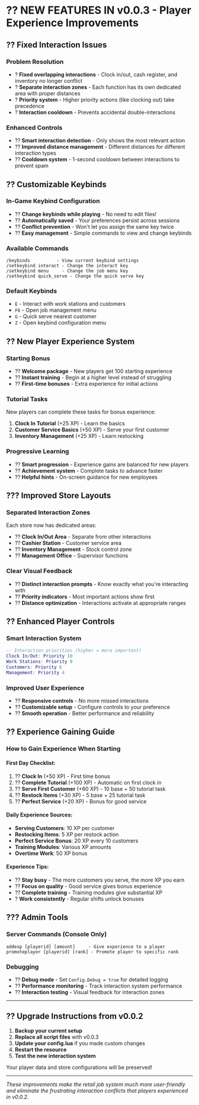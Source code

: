 # ?? **NEW FEATURES IN v0.0.3 - Player Experience Improvements**

## ?? **Fixed Interaction Issues**

### **Problem Resolution**
- ? **Fixed overlapping interactions** - Clock in/out, cash register, and inventory no longer conflict
- ? **Separate interaction zones** - Each function has its own dedicated area with proper distances
- ? **Priority system** - Higher priority actions (like clocking out) take precedence
- ? **Interaction cooldown** - Prevents accidental double-interactions

### **Enhanced Controls**
- ?? **Smart interaction detection** - Only shows the most relevant action
- ?? **Improved distance management** - Different distances for different interaction types
- ?? **Cooldown system** - 1-second cooldown between interactions to prevent spam

## ?? **Customizable Keybinds**

### **In-Game Keybind Configuration**
- ?? **Change keybinds while playing** - No need to edit files!
- ?? **Automatically saved** - Your preferences persist across sessions
- ?? **Conflict prevention** - Won't let you assign the same key twice
- ?? **Easy management** - Simple commands to view and change keybinds

### **Available Commands**
```
/keybinds          - View current keybind settings
/setkeybind interact - Change the interact key
/setkeybind menu     - Change the job menu key  
/setkeybind quick_serve - Change the quick serve key
```

### **Default Keybinds**
- `E` - Interact with work stations and customers
- `F6` - Open job management menu
- `G` - Quick serve nearest customer
- `Z` - Open keybind configuration menu

## ?? **New Player Experience System**

### **Starting Bonus**
- ?? **Welcome package** - New players get 100 starting experience
- ?? **Instant training** - Begin at a higher level instead of struggling
- ?? **First-time bonuses** - Extra experience for initial actions

### **Tutorial Tasks**
New players can complete these tasks for bonus experience:

1. **Clock In Tutorial** (+25 XP) - Learn the basics
2. **Customer Service Basics** (+50 XP) - Serve your first customer  
3. **Inventory Management** (+25 XP) - Learn restocking

### **Progressive Learning**
- ?? **Smart progression** - Experience gains are balanced for new players
- ?? **Achievement system** - Complete tasks to advance faster
- ?? **Helpful hints** - On-screen guidance for new employees

## ??? **Improved Store Layouts**

### **Separated Interaction Zones**
Each store now has dedicated areas:

- ?? **Clock In/Out Area** - Separate from other interactions
- ?? **Cashier Station** - Customer service area
- ?? **Inventory Management** - Stock control zone  
- ?? **Management Office** - Supervisor functions

### **Clear Visual Feedback**
- ?? **Distinct interaction prompts** - Know exactly what you're interacting with
- ?? **Priority indicators** - Most important actions show first
- ?? **Distance optimization** - Interactions activate at appropriate ranges

## ?? **Enhanced Player Controls**

### **Smart Interaction System**
```lua
-- Interaction priorities (higher = more important)
Clock In/Out: Priority 10
Work Stations: Priority 8  
Customers: Priority 6
Management: Priority 4
```

### **Improved User Experience**
- ?? **Responsive controls** - No more missed interactions
- ?? **Customizable setup** - Configure controls to your preference
- ?? **Smooth operation** - Better performance and reliability

## ?? **Experience Gaining Guide**

### **How to Gain Experience When Starting**

#### **First Day Checklist:**
1. ?? **Clock In** (+50 XP) - First time bonus
2. ?? **Complete Tutorial** (+100 XP) - Automatic on first clock in
3. ?? **Serve First Customer** (+60 XP) - 10 base + 50 tutorial task
4. ?? **Restock Items** (+30 XP) - 5 base + 25 tutorial task
5. ?? **Perfect Service** (+20 XP) - Bonus for good service

#### **Daily Experience Sources:**
- **Serving Customers**: 10 XP per customer
- **Restocking Items**: 5 XP per restock action
- **Perfect Service Bonus**: 20 XP every 10 customers
- **Training Modules**: Various XP amounts
- **Overtime Work**: 50 XP bonus

#### **Experience Tips:**
- ?? **Stay busy** - The more customers you serve, the more XP you earn
- ?? **Focus on quality** - Good service gives bonus experience
- ?? **Complete training** - Training modules give substantial XP
- ? **Work consistently** - Regular shifts unlock bonuses

## ??? **Admin Tools**

### **Server Commands** (Console Only)
```
addexp [playerid] [amount]     - Give experience to a player
promoteplayer [playerid] [rank] - Promote player to specific rank
```

### **Debugging**
- ?? **Debug mode** - Set `Config.Debug = true` for detailed logging
- ?? **Performance monitoring** - Track interaction system performance
- ?? **Interaction testing** - Visual feedback for interaction zones

---

## ?? **Upgrade Instructions from v0.0.2**

1. **Backup your current setup**
2. **Replace all script files** with v0.0.3
3. **Update your config.lua** if you made custom changes
4. **Restart the resource**
5. **Test the new interaction system**

Your player data and store configurations will be preserved!

---

*These improvements make the retail job system much more user-friendly and eliminate the frustrating interaction conflicts that players experienced in v0.0.2.*